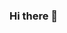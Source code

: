 ### Hi there 👋

<!--
**sathish-selvan/sathish-selvan** is a ✨ _special_ ✨ repository because its `README.md` (this file) appears on your GitHub profile.

Here are some ideas to get you started:

- 🔭 I’m currently working on ...Student
- 🌱 I’m currently learning ...Python as well as C#
- 👯 I’m looking to collaborate on ...
- 🤔 I’m looking for help with ...C#
- 📫 How to reach me: ... [Instagram](https:??www.instagram.com/sathish_selvan17/)
- 😄 Pronouns: ...His
- ⚡ Fun fact: ...I've a gf
-->

